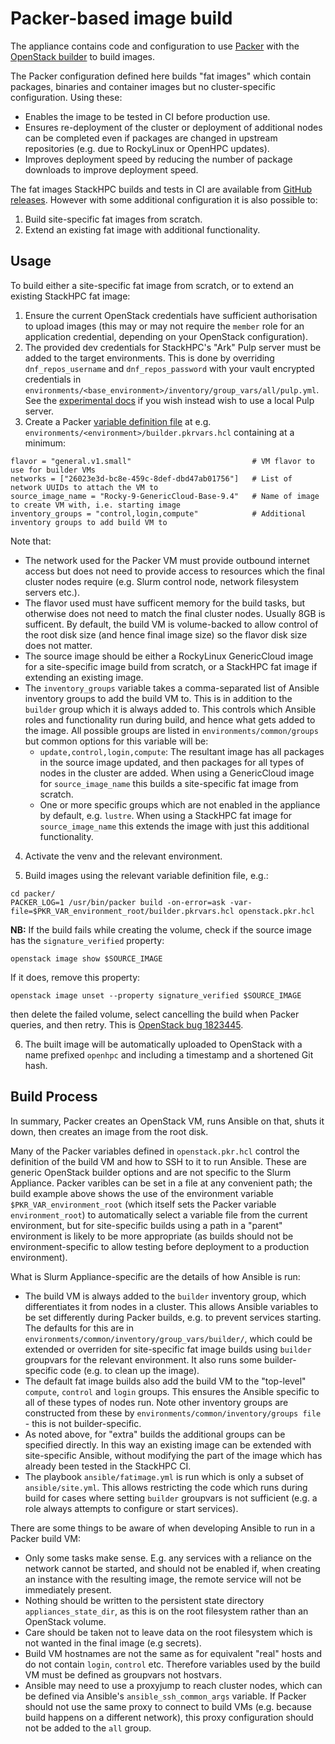 # Packer-based image build

The appliance contains code and configuration to use [Packer](https://developer.hashicorp.com/packer) with the [OpenStack builder](https://www.packer.io/plugins/builders/openstack) to build images.

The Packer configuration defined here builds "fat images" which contain packages, binaries and container images but no cluster-specific configuration. Using these:

- Enables the image to be tested in CI before production use.
- Ensures re-deployment of the cluster or deployment of additional nodes can be completed even if packages are changed in upstream repositories (e.g. due to RockyLinux or OpenHPC updates).
- Improves deployment speed by reducing the number of package downloads to improve deployment speed.

The fat images StackHPC builds and tests in CI are available from [GitHub releases](https://github.com/stackhpc/ansible-slurm-appliance/releases). However with some additional configuration it is also possible to:

1. Build site-specific fat images from scratch.
2. Extend an existing fat image with additional functionality.

## Usage

To build either a site-specific fat image from scratch, or to extend an existing StackHPC fat image:

1. Ensure the current OpenStack credentials have sufficient authorisation to upload images (this may or may not require the `member` role for an application credential, depending on your OpenStack configuration).
2. The provided dev credentials for StackHPC's "Ark" Pulp server must be added to the target environments. This is done by overriding `dnf_repos_username` and `dnf_repos_password` with your vault encrypted credentials in `environments/<base_environment>/inventory/group_vars/all/pulp.yml`. See the [experimental docs](experimental/pulp.md) if you wish instead wish to use a local Pulp server.
3. Create a Packer [variable definition file](https://developer.hashicorp.com/packer/docs/templates/hcl_templates/variables#assigning-values-to-input-variables) at e.g. `environments/<environment>/builder.pkrvars.hcl` containing at a minimum:

```hcl
flavor = "general.v1.small"                           # VM flavor to use for builder VMs
networks = ["26023e3d-bc8e-459c-8def-dbd47ab01756"]   # List of network UUIDs to attach the VM to
source_image_name = "Rocky-9-GenericCloud-Base-9.4"   # Name of image to create VM with, i.e. starting image
inventory_groups = "control,login,compute"            # Additional inventory groups to add build VM to
```

Note that:

- The network used for the Packer VM must provide outbound internet access but does not need to provide access to resources which the final cluster nodes require (e.g. Slurm control node, network filesystem servers etc.).
- The flavor used must have sufficent memory for the build tasks, but otherwise does not need to match the final cluster nodes. Usually 8GB is sufficent. By default, the build VM is volume-backed to allow control of the root disk size (and hence final image size) so the flavor disk size does not matter.
- The source image should be either a RockyLinux GenericCloud image for a site-specific image build from scratch, or a StackHPC fat image if extending an existing image.
- The `inventory_groups` variable takes a comma-separated list of Ansible inventory groups to add the build VM to. This is in addition to the `builder` group which it is always added to. This controls which Ansible roles and functionality run during build, and hence what gets added to the image.
  All possible groups are listed in `environments/common/groups` but common options for this variable will be:
  - `update,control,login,compute`: The resultant image has all packages in the source image updated, and then packages for all types of nodes in the cluster are added. When using a GenericCloud image for `source_image_name` this builds a site-specific fat image from scratch.
  - One or more specific groups which are not enabled in the appliance by default, e.g. `lustre`. When using a StackHPC fat image for `source_image_name` this extends the image with just this additional functionality.

4. Activate the venv and the relevant environment.

5. Build images using the relevant variable definition file, e.g.:

```shell
cd packer/
PACKER_LOG=1 /usr/bin/packer build -on-error=ask -var-file=$PKR_VAR_environment_root/builder.pkrvars.hcl openstack.pkr.hcl
```

**NB:** If the build fails while creating the volume, check if the source image has the `signature_verified` property:

```shell
openstack image show $SOURCE_IMAGE
```

If it does, remove this property:

```shell
openstack image unset --property signature_verified $SOURCE_IMAGE
```

then delete the failed volume, select cancelling the build when Packer queries, and then retry. This is [OpenStack bug 1823445](https://bugs.launchpad.net/cinder/+bug/1823445).

6. The built image will be automatically uploaded to OpenStack with a name prefixed `openhpc` and including a timestamp and a shortened Git hash.

## Build Process

In summary, Packer creates an OpenStack VM, runs Ansible on that, shuts it down, then creates an image from the root disk.

Many of the Packer variables defined in `openstack.pkr.hcl` control the definition of the build VM and how to SSH to it to run Ansible. These are generic OpenStack builder options
and are not specific to the Slurm Appliance. Packer varibles can be set in a file at any convenient path; the build example above
shows the use of the environment variable `$PKR_VAR_environment_root` (which itself sets the Packer variable
`environment_root`) to automatically select a variable file from the current environment, but for site-specific builds
using a path in a "parent" environment is likely to be more appropriate (as builds should not be environment-specific to allow testing before deployment to a production environment).

What is Slurm Appliance-specific are the details of how Ansible is run:

- The build VM is always added to the `builder` inventory group, which differentiates it from nodes in a cluster. This allows
  Ansible variables to be set differently during Packer builds, e.g. to prevent services starting. The defaults for this are in `environments/common/inventory/group_vars/builder/`, which could be extended or overriden for site-specific fat image builds using `builder` groupvars for the relevant environment. It also runs some builder-specific code (e.g. to clean up the image).
- The default fat image builds also add the build VM to the "top-level" `compute`, `control` and `login` groups. This ensures
  the Ansible specific to all of these types of nodes run. Note other inventory groups are constructed from these by `environments/common/inventory/groups file` - this is not builder-specific.
- As noted above, for "extra" builds the additional groups can be specified directly. In this way an existing image can be extended with site-specific Ansible, without modifying the
  part of the image which has already been tested in the StackHPC CI.
- The playbook `ansible/fatimage.yml` is run which is only a subset of `ansible/site.yml`. This allows restricting the code which runs during build for cases where setting `builder`
  groupvars is not sufficient (e.g. a role always attempts to configure or start services).

There are some things to be aware of when developing Ansible to run in a Packer build VM:

- Only some tasks make sense. E.g. any services with a reliance on the network cannot be started, and should not be enabled if, when creating an instance with the resulting image, the remote service will not be immediately present.
- Nothing should be written to the persistent state directory `appliances_state_dir`, as this is on the root filesystem rather than an OpenStack volume.
- Care should be taken not to leave data on the root filesystem which is not wanted in the final image (e.g secrets).
- Build VM hostnames are not the same as for equivalent "real" hosts and do not contain `login`, `control` etc. Therefore variables used by the build VM must be defined as groupvars not hostvars.
- Ansible may need to use a proxyjump to reach cluster nodes, which can be defined via Ansible's `ansible_ssh_common_args` variable. If Packer should not use the same proxy
  to connect to build VMs (e.g. because build happens on a different network), this proxy configuration should not be added to the `all` group.
